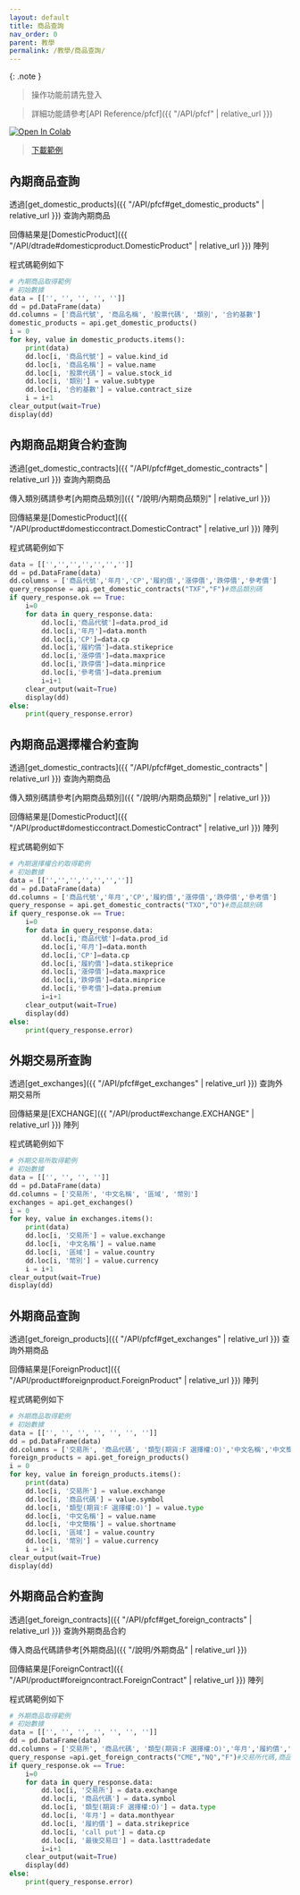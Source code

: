```yaml
---
layout: default
title: 商品查詢
nav_order: 0
parent: 教學
permalink: /教學/商品查詢/
--- 
```


{: .note }
> 操作功能前請先登入

> 詳細功能請參考[API Reference/pfcf]({{ "/API/pfcf" | relative_url }}) 

[![Open In Colab](https://colab.research.google.com/assets/colab-badge.svg)](
https://colab.research.google.com/github/PFCEC/unitrade/blob/main/%E6%95%99%E5%AD%B8/sample/%E5%95%86%E5%93%81%E5%8F%96%E5%BE%97%E7%AF%84%E4%BE%8B.ipynb)


> <a href="../sample/商品取得範例.ipynb" download>下載範例</a> 

## 內期商品查詢

透過[get_domestic_products]({{ "/API/pfcf#get_domestic_products" | relative_url }}) 查詢內期商品

回傳結果是[DomesticProduct]({{ "/API/dtrade#domesticproduct.DomesticProduct" | relative_url }}) 陣列

程式碼範例如下

```python
# 內期商品取得範例
# 初始數據
data = [['', '', '', '', '']]
dd = pd.DataFrame(data)
dd.columns = ['商品代號', '商品名稱', '股票代碼', '類別', '合約基數']
domestic_products = api.get_domestic_products()
i = 0
for key, value in domestic_products.items():
    print(data)
    dd.loc[i, '商品代號'] = value.kind_id
    dd.loc[i, '商品名稱'] = value.name
    dd.loc[i, '股票代碼'] = value.stock_id
    dd.loc[i, '類別'] = value.subtype
    dd.loc[i, '合約基數'] = value.contract_size
    i = i+1
clear_output(wait=True)
display(dd)

```



## 內期商品期貨合約查詢 
透過[get_domestic_contracts]({{ "/API/pfcf#get_domestic_contracts" | relative_url }}) 查詢內期商品

傳入類別碼請參考[內期商品類別]({{ "/說明/內期商品類別" | relative_url }}) 

回傳結果是[DomesticProduct]({{ "/API/product#domesticcontract.DomesticContract" | relative_url }}) 陣列

程式碼範例如下


```python
data = [['','','','','','','']]
dd = pd.DataFrame(data)
dd.columns = ['商品代號','年月','CP','履約價','漲停價','跌停價','參考價']
query_response = api.get_domestic_contracts("TXF","F")#商品類別碼
if query_response.ok == True:
    i=0
    for data in query_response.data:   
        dd.loc[i,'商品代號']=data.prod_id
        dd.loc[i,'年月']=data.month
        dd.loc[i,'CP']=data.cp
        dd.loc[i,'履約價']=data.stikeprice
        dd.loc[i,'漲停價']=data.maxprice
        dd.loc[i,'跌停價']=data.minprice
        dd.loc[i,'參考價']=data.premium 
        i=i+1 
    clear_output(wait=True)
    display(dd)
else:
    print(query_response.error)

```
## 內期商品選擇權合約查詢
透過[get_domestic_contracts]({{ "/API/pfcf#get_domestic_contracts" | relative_url }}) 查詢內期商品

傳入類別碼請參考[內期商品類別]({{ "/說明/內期商品類別" | relative_url }}) 

回傳結果是[DomesticProduct]({{ "/API/product#domesticcontract.DomesticContract" | relative_url }}) 陣列

程式碼範例如下


```python
# 內期選擇權合約取得範例  
# 初始數據
data = [['','','','','','','']]
dd = pd.DataFrame(data)
dd.columns = ['商品代號','年月','CP','履約價','漲停價','跌停價','參考價']
query_response = api.get_domestic_contracts("TXO","O")#商品類別碼
if query_response.ok == True:
    i=0
    for data in query_response.data:   
        dd.loc[i,'商品代號']=data.prod_id
        dd.loc[i,'年月']=data.month
        dd.loc[i,'CP']=data.cp
        dd.loc[i,'履約價']=data.stikeprice
        dd.loc[i,'漲停價']=data.maxprice
        dd.loc[i,'跌停價']=data.minprice
        dd.loc[i,'參考價']=data.premium 
        i=i+1 
    clear_output(wait=True)
    display(dd)
else:
    print(query_response.error)

```
## 外期交易所查詢
透過[get_exchanges]({{ "/API/pfcf#get_exchanges" | relative_url }}) 查詢外期交易所

回傳結果是[EXCHANGE]({{ "/API/product#exchange.EXCHANGE" | relative_url }}) 陣列

程式碼範例如下

```python
# 外期交易所取得範例
# 初始數據
data = [['', '', '', '']]
dd = pd.DataFrame(data)
dd.columns = ['交易所', '中文名稱', '區域', '幣別']
exchanges = api.get_exchanges()
i = 0
for key, value in exchanges.items():
    print(data)
    dd.loc[i, '交易所'] = value.exchange
    dd.loc[i, '中文名稱'] = value.name
    dd.loc[i, '區域'] = value.country
    dd.loc[i, '幣別'] = value.currency 
    i = i+1
clear_output(wait=True)
display(dd) 
```

## 外期商品查詢
透過[get_foreign_products]({{ "/API/pfcf#get_exchanges" | relative_url }}) 查詢外期商品

回傳結果是[ForeignProduct]({{ "/API/product#foreignproduct.ForeignProduct" | relative_url }}) 陣列

程式碼範例如下

```python
# 外期商品取得範例
# 初始數據
data = [['', '', '', '', '', '', '']]
dd = pd.DataFrame(data)
dd.columns = ['交易所', '商品代碼', '類型(期貨:F 選擇權:O)','中文名稱','中文簡稱','區域', '幣別']
foreign_products = api.get_foreign_products()
i = 0
for key, value in foreign_products.items():
    print(data)
    dd.loc[i, '交易所'] = value.exchange
    dd.loc[i, '商品代碼'] = value.symbol
    dd.loc[i, '類型(期貨:F 選擇權:O)'] = value.type
    dd.loc[i, '中文名稱'] = value.name 
    dd.loc[i, '中文簡稱'] = value.shortname 
    dd.loc[i, '區域'] = value.country 
    dd.loc[i, '幣別'] = value.currency 
    i = i+1
clear_output(wait=True)
display(dd)  
```

## 外期商品合約查詢
透過[get_foreign_contracts]({{ "/API/pfcf#get_foreign_contracts" | relative_url }}) 查詢外期商品合約

傳入商品代碼請參考[外期商品]({{ "/說明/外期商品" | relative_url }}) 

回傳結果是[ForeignContract]({{ "/API/product#foreigncontract.ForeignContract" | relative_url }}) 陣列

程式碼範例如下

```python
# 外期商品取得範例
# 初始數據
data = [['', '', '', '', '', '', '']]
dd = pd.DataFrame(data) 
dd.columns = ['交易所', '商品代碼', '類型(期貨:F 選擇權:O)','年月','履約價','call put', '最後交易日'] 
query_response =api.get_foreign_contracts("CME","NQ","F")#交易所代碼,商品代碼,F:期貨O:選擇權
if query_response.ok == True:
    i=0
    for data in query_response.data:   
        dd.loc[i, '交易所'] = data.exchange
        dd.loc[i, '商品代碼'] = data.symbol
        dd.loc[i, '類型(期貨:F 選擇權:O)'] = data.type
        dd.loc[i, '年月'] = data.monthyear 
        dd.loc[i, '履約價'] = data.strikeprice 
        dd.loc[i, 'call put'] = data.cp 
        dd.loc[i, '最後交易日'] = data.lasttradedate 
        i=i+1 
    clear_output(wait=True)
    display(dd)
else:
    print(query_response.error)
```

 
